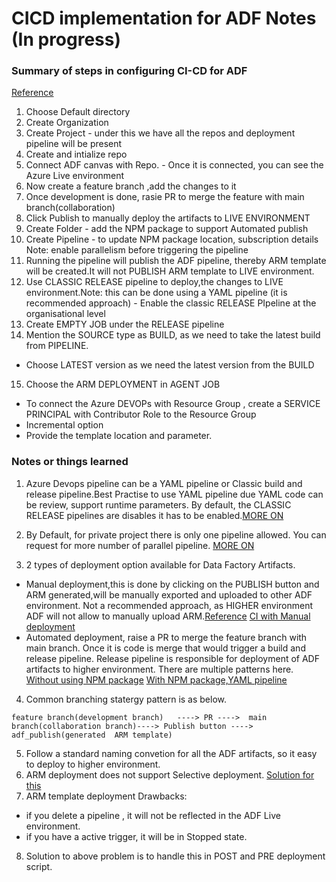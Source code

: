 # CICD implementation for ADF Notes (In progress)

### Summary of steps in configuring  CI-CD for ADF
[Reference](https://bulletbyte.weebly.com/tech/how-to-set-up-cicd-for-azure-data-factory-using-azure-devops)
1. Choose  Default directory
2. Create Organization
3. Create  Project  - under this we have all the  repos and deployment pipeline will  be present
4. Create and intialize repo
5. Connect ADF canvas with Repo.
        - Once it is connected, you can see the Azure Live environment
6. Now create a feature branch ,add the changes to  it
7. Once development is done, rasie PR to merge the feature with main branch(collaboration)
8. Click Publish to manually deploy the artifacts to LIVE ENVIRONMENT
9. Create Folder - add the NPM package to support Automated publish
10. Create Pipeline - to update NPM package location, subscription details
      Note: enable parallelism before triggering the pipeline
11. Running the pipeline will publish the ADF pipeline, thereby ARM template will be created.It will not PUBLISH ARM template
     to LIVE environment.
12. Use CLASSIC RELEASE pipeline to deploy,the changes to LIVE environment.Note: this can be done using a YAML pipeline (it is recommended approach)
        - Enable the classic RELEASE PIpeline at the organisational level
13. Create EMPTY JOB under the RELEASE pipeline
14. Mention the SOURCE type as BUILD, as we need to take the latest build  from PIPELINE.
- Choose LATEST version as we need the latest version from the BUILD
15. Choose the ARM DEPLOYMENT in AGENT JOB
- To connect the Azure DEVOPs with Resource Group , create a  SERVICE PRINCIPAL with Contributor Role to the Resource Group
- Incremental option
- Provide the template location and parameter.
### Notes or things learned
1. Azure Devops pipeline can be a YAML pipeline or Classic build and release pipeline.Best Practise to use YAML pipeline due YAML code can be review, support runtime parameters. By default, the CLASSIC RELEASE pipelines are disables it has to be enabled.[MORE ON](https://devblogs.microsoft.com/devops/disable-creation-of-classic-pipelines/)
2. By Default, for private project there is only one pipeline allowed. You can request for more number of parallel pipeline. 
[MORE ON](https://learn.microsoft.com/en-us/azure/devops/pipelines/licensing/concurrent-jobs?view=azure-devops&tabs=ms-hosted#how-much-do-parallel-jobs-cost)

3. 2 types of deployment option available for Data Factory Artifacts.
- Manual deployment,this is done by  clicking on the PUBLISH button and ARM generated,will be manually exported and uploaded  to other ADF environment. Not a recommended approach, as HIGHER environment ADF will not allow to manually upload ARM.[Reference](https://www.youtube.com/watch?v=oHIBFMchMpw)
[CI with Manual deployment](https://www.youtube.com/watch?v=oL9l_BYMhR0&t=1790s)
- Automated deployment, raise a PR to merge the feature branch with main branch. Once it is code is merge that would trigger a build and release pipeline. Release pipeline is  responsible for deployment of ADF artifacts to higher environment. There are multiple patterns here. 
        [Without using NPM package](https://www.youtube.com/watch?v=jJcikWOUqOk)
        [With NPM package,YAML pipeline](https://manjitsingh664.medium.com/automated-ci-cd-for-azure-data-factory-7d80e1cb84ef)

4. Common branching statergy pattern is as below.

 ```feature branch(development branch)   ----> PR ---->  main branch(collaboration branch)----> Publish button ----> adf_publish(generated  ARM template)```

5. Follow a standard naming convetion for all the ADF artifacts, so it easy  to deploy to higher environment.
6. ARM deployment does not support Selective deployment. [Solution for this](https://azureplayer.net/2019/06/deployment-of-azure-data-factory-with-azure-devops/)
7. ARM template deployment Drawbacks:
 - if you delete a pipeline , it will not be reflected in the ADF Live environment.
 - if you have a active trigger, it  will be in Stopped state.
8. Solution to above problem is to handle this in POST and PRE deployment script.
